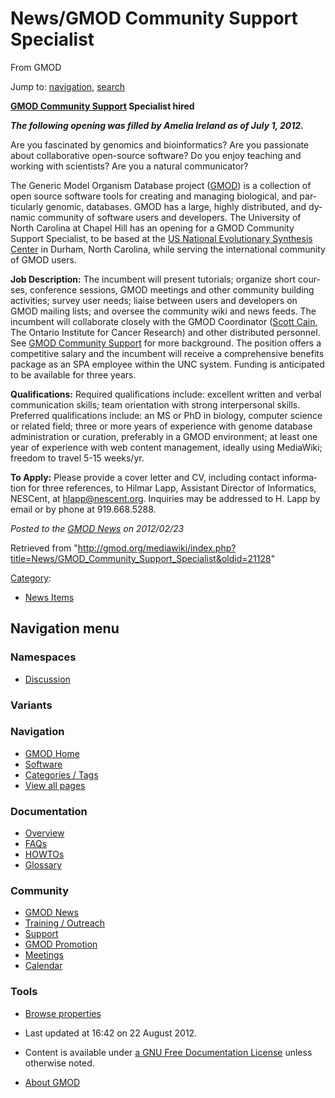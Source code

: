 <div id="mw-page-base" class="noprint">

</div>

<div id="mw-head-base" class="noprint">

</div>

<div id="content" class="mw-body" role="main">

<span id="top"></span>

<div id="mw-js-message" style="display:none;">

</div>



# <span dir="auto">News/GMOD Community Support Specialist</span>

<div id="bodyContent">

<div id="siteSub">

From GMOD

</div>

<div id="contentSub">

</div>

<div id="jump-to-nav" class="mw-jump">

Jump to: [navigation](#mw-navigation), [search](#p-search)

</div>

<div id="mw-content-text" class="mw-content-ltr" lang="en" dir="ltr">

**[GMOD Community
Support](../GMOD_Community_Support "GMOD Community Support") Specialist
hired**

***The following opening was filled by Amelia Ireland as of July 1,
2012.***

Are you fascinated by genomics and bioinformatics? Are you passionate
about collaborative open-source software? Do you enjoy teaching and
working with scientists? Are you a natural communicator?

The Generic Model Organism Database project
(<a href="http://gmod.org" class="external text" rel="nofollow">GMOD</a>)
is a collection of open source software tools for creating and managing
biological, and particularly genomic, databases. GMOD has a large,
highly distributed, and dynamic community of software users and
developers. The University of North Carolina at Chapel Hill has an
opening for a GMOD Community Support Specialist, to be based at the
<a href="http://nescent.org" class="external text" rel="nofollow">US
National Evolutionary Synthesis Center</a> in Durham, North Carolina,
while serving the international community of GMOD users.

**Job Description:** The incumbent will present tutorials; organize
short courses, conference sessions, GMOD meetings and other community
building activities; survey user needs; liaise between users and
developers on GMOD mailing lists; and oversee the community wiki and
news feeds. The incumbent will collaborate closely with the GMOD
Coordinator ([Scott Cain](../User%3AScott "User%3AScott"), The Ontario
Institute for Cancer Research) and other distributed personnel. See
[GMOD Community
Support](../GMOD_Community_Support "GMOD Community Support") for more
background. The position offers a competitive salary and the incumbent
will receive a comprehensive benefits package as an SPA employee within
the UNC system. Funding is anticipated to be available for three years.

**Qualifications:** Required qualifications include: excellent written
and verbal communication skills; team orientation with strong
interpersonal skills. Preferred qualifications include: an MS or PhD in
biology, computer science or related field; three or more years of
experience with genome database administration or curation, preferably
in a GMOD environment; at least one year of experience with web content
management, ideally using MediaWiki; freedom to travel 5-15 weeks/yr.

**To Apply:** Please provide a cover letter and CV, including contact
information for three references, to Hilmar Lapp, Assistant Director of
Informatics, NESCent, at hlapp@nescent.org. Inquiries may be addressed
to H. Lapp by email or by phone at 919.668.5288.

  

<div class="newsfooter">

*Posted to the [GMOD News](../GMOD_News "GMOD News") on 2012/02/23*

</div>

</div>

<div class="printfooter">

Retrieved from
"<http://gmod.org/mediawiki/index.php?title=News/GMOD_Community_Support_Specialist&oldid=21128>"

</div>

<div id="catlinks" class="catlinks">

<div id="mw-normal-catlinks" class="mw-normal-catlinks">

[Category](../Special:Categories "Special:Categories"):

- [News Items](../Category%3ANews_Items "Category%3ANews Items")

</div>

</div>

<div class="visualClear">

</div>

</div>

</div>

<div id="mw-navigation">

## Navigation menu

<div id="mw-head">



<div id="left-navigation">

<div id="p-namespaces" class="vectorTabs" role="navigation"
aria-labelledby="p-namespaces-label">

### Namespaces


- <span id="ca-talk"><a
  href="http://gmod.org/mediawiki/index.php?title=Talk:News/GMOD_Community_Support_Specialist&amp;action=edit&amp;redlink=1"
  accesskey="t"
  title="Discussion about the content page [t]">Discussion</a></span>

</div>

<div id="p-variants" class="vectorMenu emptyPortlet" role="navigation"
aria-labelledby="p-variants-label">

### 

### Variants[](#)

<div class="menu">

</div>

</div>

</div>





</div>

</div>

</div>

<div id="mw-panel">

<div id="p-logo" role="banner">

<a href="../Main_Page"
style="background-image: url(../../images/GMOD-cogs.png);"
title="Visit the main page"></a>

</div>

<div id="p-Navigation" class="portal" role="navigation"
aria-labelledby="p-Navigation-label">

### Navigation

<div class="body">

- <span id="n-GMOD-Home">[GMOD Home](../Main_Page)</span>
- <span id="n-Software">[Software](../GMOD_Components)</span>
- <span id="n-Categories-.2F-Tags">[Categories /
  Tags](../Categories)</span>
- <span id="n-View-all-pages">[View all
  pages](../Special:AllPages)</span>

</div>

</div>

<div id="p-Documentation" class="portal" role="navigation"
aria-labelledby="p-Documentation-label">

### Documentation

<div class="body">

- <span id="n-Overview">[Overview](../Overview)</span>
- <span id="n-FAQs">[FAQs](../Category%3AFAQ)</span>
- <span id="n-HOWTOs">[HOWTOs](../Category%3AHOWTO)</span>
- <span id="n-Glossary">[Glossary](../Glossary)</span>

</div>

</div>

<div id="p-Community" class="portal" role="navigation"
aria-labelledby="p-Community-label">

### Community

<div class="body">

- <span id="n-GMOD-News">[GMOD News](../GMOD_News)</span>
- <span id="n-Training-.2F-Outreach">[Training /
  Outreach](../Training_and_Outreach)</span>
- <span id="n-Support">[Support](../Support)</span>
- <span id="n-GMOD-Promotion">[GMOD Promotion](../GMOD_Promotion)</span>
- <span id="n-Meetings">[Meetings](../Meetings)</span>
- <span id="n-Calendar">[Calendar](../Calendar)</span>

</div>

</div>

<div id="p-tb" class="portal" role="navigation"
aria-labelledby="p-tb-label">

### Tools

<div class="body">


- <span id="t-smwbrowselink"><a href="../Special%3ABrowse/News-2FGMOD_Community_Support_Specialist"
  rel="smw-browse">Browse properties</a></span>


</div>

</div>

</div>

</div>

<div id="footer" role="contentinfo">

- <span id="footer-info-lastmod">Last updated at 16:42 on 22 August
  2012.</span>
<!-- - <span id="footer-info-viewcount">11,950 page views.</span> -->
- <span id="footer-info-copyright">Content is available under
  <a href="http://www.gnu.org/licenses/fdl-1.3.html" class="external"
  rel="nofollow">a GNU Free Documentation License</a> unless otherwise
  noted.</span>

<!-- -->

- <span id="footer-places-about">[About
  GMOD](../GMOD:About "GMOD:About")</span>

<!-- -->






</div>
